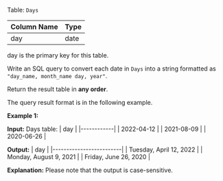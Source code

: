 ﻿
Table:  `Days`

| Column Name | Type |
|-------------|------|
| day         | date |

day is the primary key for this table.

Write an SQL query to convert each date in  `Days`  into a string formatted as  `"day_name, month_name day, year"`.

Return the result table in  **any order**.

The query result format is in the following example.

**Example 1:**

**Input:** 
Days table:
| day        |
|------------|
| 2022-04-12 |
| 2021-08-09 |
| 2020-06-26 |

**Output:** 
| day                     |
|-------------------------|
| Tuesday, April 12, 2022 |
| Monday, August 9, 2021  |
| Friday, June 26, 2020   |

**Explanation:** Please note that the output is case-sensitive.
